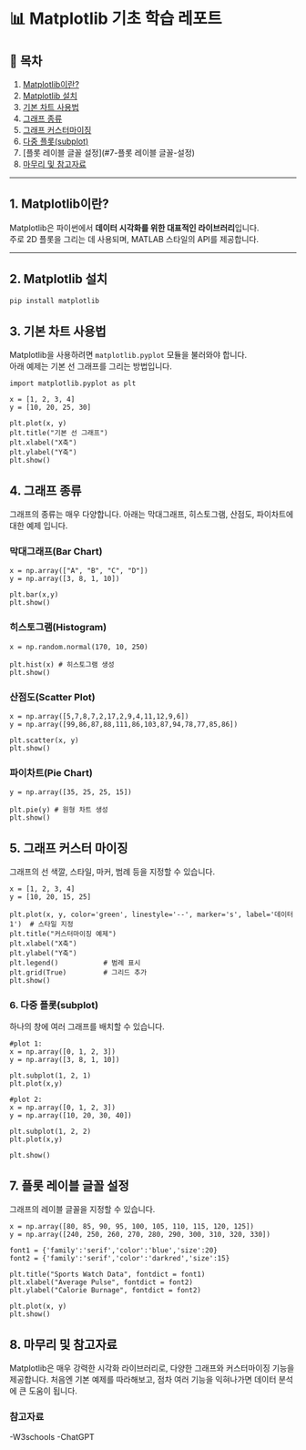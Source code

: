 # 📊 Matplotlib 기초 학습 레포트

## 🧾 목차
1. [Matplotlib이란?](#1-matplotlib이란)
2. [Matplotlib 설치](#2-matplotlib-설치)
3. [기본 차트 사용법](#3-기본-사용법)
4. [그래프 종류](#4-그래프-종류)
5. [그래프 커스터마이징](#5-그래프-커스터마이징)
6. [다중 플롯(subplot)](#6-다중-플롯subplot)
7. [플롯 레이블 글꼴 설정](#7-플롯 레이블 글꼴-설정)
8. [마무리 및 참고자료](#9-마무리-및-참고자료)

---

## 1. Matplotlib이란?

Matplotlib은 파이썬에서 **데이터 시각화를 위한 대표적인 라이브러리**입니다.  
주로 2D 플롯을 그리는 데 사용되며, MATLAB 스타일의 API를 제공합니다.

---

## 2. Matplotlib 설치

```bash
pip install matplotlib
```

## 3. 기본 차트 사용법

Matplotlib을 사용하려면 `matplotlib.pyplot` 모듈을 불러와야 합니다.  
아래 예제는 기본 선 그래프를 그리는 방법입니다.
```
import matplotlib.pyplot as plt

x = [1, 2, 3, 4]
y = [10, 20, 25, 30]

plt.plot(x, y)
plt.title("기본 선 그래프")
plt.xlabel("X축")
plt.ylabel("Y축")
plt.show()
```

## 4. 그래프 종류
그래프의 종류는 매우 다양합니다.
아래는 막대그래프, 히스토그램, 산점도, 파이차트에 대한 예제 입니다.
### 막대그래프(Bar Chart)
```
x = np.array(["A", "B", "C", "D"])
y = np.array([3, 8, 1, 10])

plt.bar(x,y)
plt.show()
```
### 히스토그램(Histogram)
```
x = np.random.normal(170, 10, 250)

plt.hist(x) # 히스토그램 생성
plt.show()
```
### 산점도(Scatter Plot)
```
x = np.array([5,7,8,7,2,17,2,9,4,11,12,9,6])
y = np.array([99,86,87,88,111,86,103,87,94,78,77,85,86])

plt.scatter(x, y)
plt.show()
```
### 파이차트(Pie Chart)
```
y = np.array([35, 25, 25, 15])

plt.pie(y) # 원형 차트 생성
plt.show()
```

## 5. 그래프 커스터 마이징
그래프의 선 색깔, 스타일, 마커, 범례 등을 지정할 수 있습니다.
```
x = [1, 2, 3, 4]
y = [10, 20, 15, 25]

plt.plot(x, y, color='green', linestyle='--', marker='s', label='데이터1')  # 스타일 지정
plt.title("커스터마이징 예제")
plt.xlabel("X축")
plt.ylabel("Y축")
plt.legend()           # 범례 표시
plt.grid(True)         # 그리드 추가
plt.show()
```

### 6. 다중 플롯(subplot)
하나의 창에 여러 그래프를 배치할 수 있습니다.
```
#plot 1:
x = np.array([0, 1, 2, 3])
y = np.array([3, 8, 1, 10])

plt.subplot(1, 2, 1)
plt.plot(x,y)

#plot 2:
x = np.array([0, 1, 2, 3])
y = np.array([10, 20, 30, 40])

plt.subplot(1, 2, 2)
plt.plot(x,y)

plt.show()
```

## 7. 플롯 레이블 글꼴 설정
그래프의 레이블 글꼴을 지정할 수 있습니다.
```
x = np.array([80, 85, 90, 95, 100, 105, 110, 115, 120, 125])
y = np.array([240, 250, 260, 270, 280, 290, 300, 310, 320, 330])

font1 = {'family':'serif','color':'blue','size':20}
font2 = {'family':'serif','color':'darkred','size':15}

plt.title("Sports Watch Data", fontdict = font1)
plt.xlabel("Average Pulse", fontdict = font2)
plt.ylabel("Calorie Burnage", fontdict = font2)

plt.plot(x, y)
plt.show()
```
## 8. 마무리 및 참고자료
Matplotlib은 매우 강력한 시각화 라이브러리로, 다양한 그래프와 커스터마이징 기능을 제공합니다.
처음엔 기본 예제를 따라해보고, 점차 여러 기능을 익혀나가면 데이터 분석에 큰 도움이 됩니다.
### 참고자료
-W3schools
-ChatGPT
